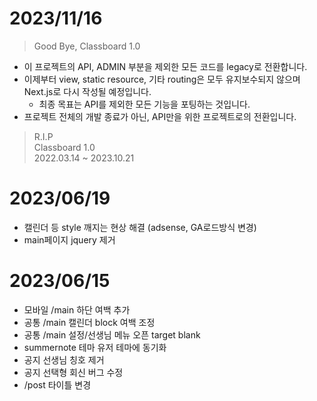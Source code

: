 # 2023/11/16

> Good Bye, Classboard 1.0

-   이 프로젝트의 API, ADMIN 부분을 제외한 모든 코드를 legacy로 전환합니다.
-   이제부터 view, static resource, 기타 routing은 모두 유지보수되지 않으며 Next.js로 다시 작성될 예정입니다.
    -   최종 목표는 API를 제외한 모든 기능을 포팅하는 것입니다.
-   프로젝트 전체의 개발 종료가 아닌, API만을 위한 프로젝트로의 전환입니다.

> R.I.P<br>
> Classboard 1.0<br>
> 2022.03.14 ~ 2023.10.21

# 2023/06/19

-   캘린더 등 style 깨지는 현상 해결 (adsense, GA로드방식 변경)
-   main페이지 jquery 제거

# 2023/06/15

-   모바일 /main 하단 여백 추가
-   공통 /main 캘린더 block 여백 조정
-   공통 /main 설정/선생님 메뉴 오픈 target blank
-   summernote 테마 유저 테마에 동기화
-   공지 선생님 칭호 제거
-   공지 선택형 회신 버그 수정
-   /post 타이틀 변경
